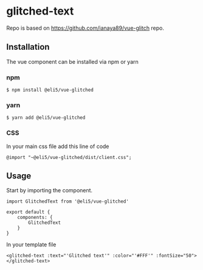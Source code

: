 # glitched-text

Repo is based on https://github.com/ianaya89/vue-glitch repo.

## Installation
The vue component can be installed via npm or yarn

### npm 
```
$ npm install @eli5/vue-glitched
```

### yarn
```
$ yarn add @eli5/vue-glitched
```

### CSS

In your main css file add this line of code

```
@import "~@eli5/vue-glitched/dist/client.css";
```

## Usage

Start by importing the component.

```
import GlitchedText from '@eli5/vue-glitched'

export default {
	components: {
		GlitchedText
	}
}
```

In your template file

```
<glitched-text :text="'Glitched text'" :color="'#FFF'" :fontSize="50"></glitched-text>
```